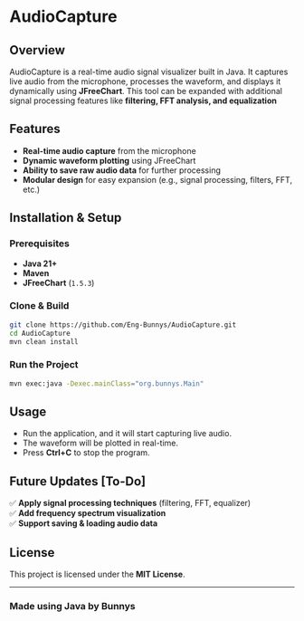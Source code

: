 # AudioCapture

##  Overview
AudioCapture is a real-time audio signal visualizer built in Java. It captures live audio from the microphone, processes the waveform, and displays it dynamically using **JFreeChart**. This tool can be expanded with additional signal processing features like **filtering, FFT analysis, and equalization**

##  Features
- **Real-time audio capture** from the microphone
- **Dynamic waveform plotting** using JFreeChart
- **Ability to save raw audio data** for further processing
- **Modular design** for easy expansion (e.g., signal processing, filters, FFT, etc.)

## Installation & Setup

### **Prerequisites**
- **Java 21+**
- **Maven** 
- **JFreeChart** (`1.5.3`)

### **Clone & Build**
```sh
git clone https://github.com/Eng-Bunnys/AudioCapture.git
cd AudioCapture
mvn clean install
```

### **Run the Project**
```sh
mvn exec:java -Dexec.mainClass="org.bunnys.Main"
```

##  Usage
- Run the application, and it will start capturing live audio.
- The waveform will be plotted in real-time.
- Press **Ctrl+C** to stop the program.

##  Future Updates [To-Do]
✅ **Apply signal processing techniques** (filtering, FFT, equalizer)  
✅ **Add frequency spectrum visualization**  
✅ **Support saving & loading audio data**  

## License
This project is licensed under the **MIT License**.

---

### Made using Java by Bunnys 
